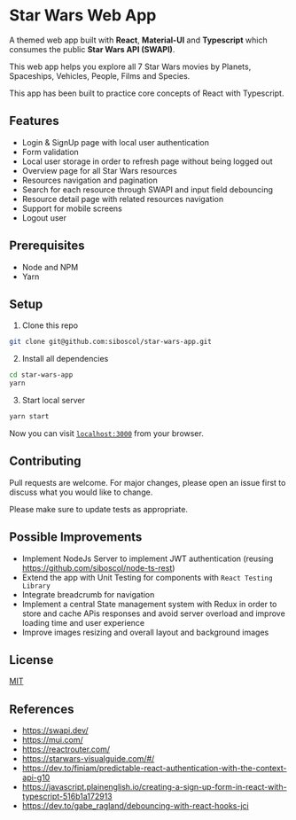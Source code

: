 # Star Wars Web App

A themed web app built with **React**, **Material-UI** and **Typescript** which consumes the public **Star Wars API (SWAPI)**.

This web app helps you explore all 7 Star Wars movies by Planets, Spaceships, Vehicles, People, Films and Species.

This app has been built to practice core concepts of React with Typescript.

## Features

- Login & SignUp page with local user authentication
- Form validation
- Local user storage in order to refresh page without being logged out
- Overview page for all Star Wars resources
- Resources navigation and pagination
- Search for each resource through SWAPI and input field debouncing
- Resource detail page with related resources navigation
- Support for mobile screens
- Logout user

## Prerequisites

- Node and NPM
- Yarn

## Setup


1. Clone this repo

```bash
git clone git@github.com:siboscol/star-wars-app.git
```

2. Install all dependencies

```bash
cd star-wars-app
yarn
```

3. Start local server

```bash
yarn start
```

Now you can visit [`localhost:3000`](http://localhost:3000) from your browser.

## Contributing
Pull requests are welcome. For major changes, please open an issue first to discuss what you would like to change.

Please make sure to update tests as appropriate.

## Possible Improvements

- Implement NodeJs Server to implement JWT authentication (reusing https://github.com/siboscol/node-ts-rest)
- Extend the app with Unit Testing for components with `React Testing Library`
- Integrate breadcrumb for navigation
- Implement a central State management system with Redux in order to store and cache APis responses and avoid server overload and improve loading time and user experience
- Improve images resizing and overall layout and background images

## License
[MIT](https://choosealicense.com/licenses/mit/)

## References

- https://swapi.dev/
- https://mui.com/
- https://reactrouter.com/
- https://starwars-visualguide.com/#/
- https://dev.to/finiam/predictable-react-authentication-with-the-context-api-g10
- https://javascript.plainenglish.io/creating-a-sign-up-form-in-react-with-typescript-516b1a172913
- https://dev.to/gabe_ragland/debouncing-with-react-hooks-jci
